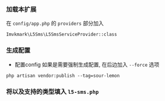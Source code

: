 ### 加载本扩展
在 `config/app.php` 的 `providers` 部分加入
```
Imvkmark\L5Sms\L5SmsServiceProvider::class
```

### 生成配置
- 配置config
如果是需要强制生成配置, 在后边加入 `--force` 选项
```
php artisan vendor:publish --tag=sour-lemon
```

### 将以及支持的类型填入 `l5-sms.php`
